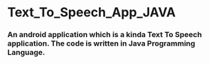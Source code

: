 # Text_To_Speech_App_JAVA

### An android application which is a kinda Text To Speech application. The code is written in Java Programming Language.
